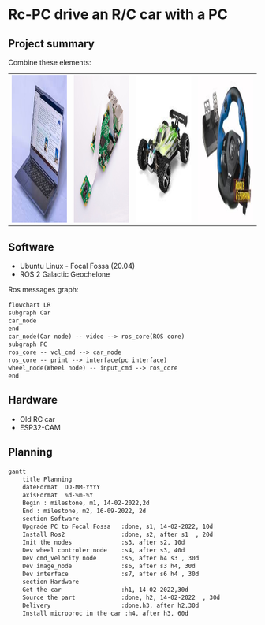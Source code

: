 # Rc-PC drive an R/C car with a PC

## Project summary

Combine these elements: 

<table>
  <tr>
    <td>
      <img src="assets/images/laptop.jpeg" width="600" height="300">
    </td>
    <td>
      <img src="assets/images/Microcontroller.png" width="600" height="300">
    </td>
    <td>
      <img src="assets/images/RCcar.png" width="600" height="300">
    </td>
    <td>
      <img src="assets/images/Wheel.png" width="600" height="300">
    </td>
  </tr>
</table>

## Software
- Ubuntu Linux - Focal Fossa (20.04)
- ROS 2 Galactic Geochelone

Ros messages graph:
```mermaid
flowchart LR
subgraph Car
car_node 
end
car_node(Car node) -- video --> ros_core(ROS core) 
subgraph PC
ros_core -- vcl_cmd --> car_node
ros_core -- print --> interface(pc interface)
wheel_node(Wheel node) -- input_cmd --> ros_core
end
```

## Hardware
- Old RC car
- ESP32-CAM
  

## Planning

```mermaid
gantt
    title Planning
    dateFormat  DD-MM-YYYY
    axisFormat  %d-%m-%Y
    Begin : milestone, m1, 14-02-2022,2d
    End : milestone, m2, 16-09-2022, 2d
    section Software
    Upgrade PC to Focal Fossa   :done, s1, 14-02-2022, 10d
    Install Ros2                :done, s2, after s1  , 20d
    Init the nodes              :s3, after s2, 10d
    Dev wheel controler node    :s4, after s3, 40d
    Dev cmd_velocity node       :s5, after h4 s3 , 30d
    Dev image_node              :s6, after s3 h4, 30d
    Dev interface               :s7, after s6 h4 , 30d
    section Hardware
    Get the car                 :h1, 14-02-2022,30d
    Source the part             :done, h2, 14-02-2022  , 30d
    Delivery                    :done,h3, after h2,30d
    Install microproc in the car :h4, after h3, 60d
```